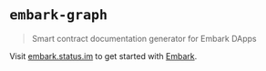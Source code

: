 # `embark-graph`

> Smart contract documentation generator for Embark DApps

Visit [embark.status.im](https://embark.status.im/) to get started with
[Embark](https://github.com/embarklabs/embark).
